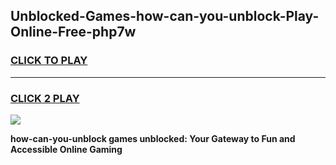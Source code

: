
## Unblocked-Games-how-can-you-unblock-Play-Online-Free-php7w
<h3>
<a href="https://premium76.site?title=how-can-you-unblock&ref=26A">CLICK TO PLAY</a></h3>
<hr>

<h3>
<a href="https://premium76.site?title=how-can-you-unblock&ref=26A">CLICK 2 PLAY</a>
  
</h3>

<a href="https://premium76.site?title=how-can-you-unblock&ref=26A"><img src="https://clearcache.store/games.png"></a>


**how-can-you-unblock games unblocked: Your Gateway to Fun and Accessible Online Gaming**
